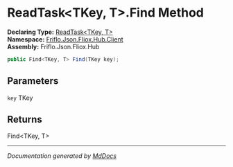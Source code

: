 ﻿<!--  
  <auto-generated>   
    The contents of this file were generated by a tool.  
    Changes to this file may be list if the file is regenerated  
  </auto-generated>   
-->

# ReadTask\<TKey, T\>.Find Method

**Declaring Type:** [ReadTask\<TKey, T\>](../index.md)  
**Namespace:** [Friflo.Json.Fliox.Hub.Client](../../index.md)  
**Assembly:** Friflo.Json.Fliox.Hub

```csharp
public Find<TKey, T> Find(TKey key);
```

## Parameters

`key`  TKey

## Returns

Find\<TKey, T\>

___

*Documentation generated by [MdDocs](https://github.com/ap0llo/mddocs)*
